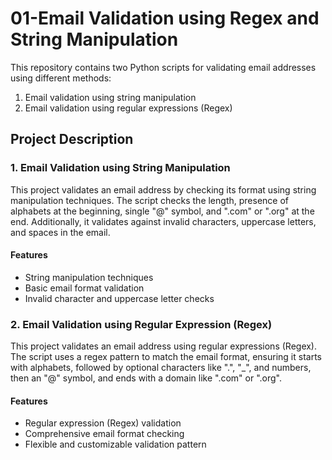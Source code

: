 # 01-Email Validation using Regex and String Manipulation

This repository contains two Python scripts for validating email addresses using different methods:

1. Email validation using string manipulation
2. Email validation using regular expressions (Regex)

## Project Description

### 1. Email Validation using String Manipulation

This project validates an email address by checking its format using string manipulation techniques. The script checks the length, presence of alphabets at the beginning, single "@" symbol, and ".com" or ".org" at the end. Additionally, it validates against invalid characters, uppercase letters, and spaces in the email.

#### Features

- String manipulation techniques
- Basic email format validation
- Invalid character and uppercase letter checks

### 2. Email Validation using Regular Expression (Regex)

This project validates an email address using regular expressions (Regex). The script uses a regex pattern to match the email format, ensuring it starts with alphabets, followed by optional characters like ".", "_", and numbers, then an "@" symbol, and ends with a domain like ".com" or ".org".

#### Features

- Regular expression (Regex) validation
- Comprehensive email format checking
- Flexible and customizable validation pattern
